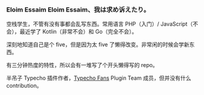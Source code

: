 ### Eloim Essaim Eloim Essaim、我は求め诉えたり。

空栈学生，不管有没有事都会乱写东西。常用语言 PHP（入门）/ JavaScript（不会），最近学了 Kotlin（非常不会）和 Go（完全不会）。

深刻地知道自己是个 five，但是因为太 five 了懒得改变。非常闲的时候会学新东西。

有三分钟热度的特性，所以会有一堆写了个开头懒得写的 repo。

半吊子 Typecho 插件作者，[Typecho Fans](https://typecho-fans.github.io/) Plugin Team 成员，但并没有什么 contribution。
